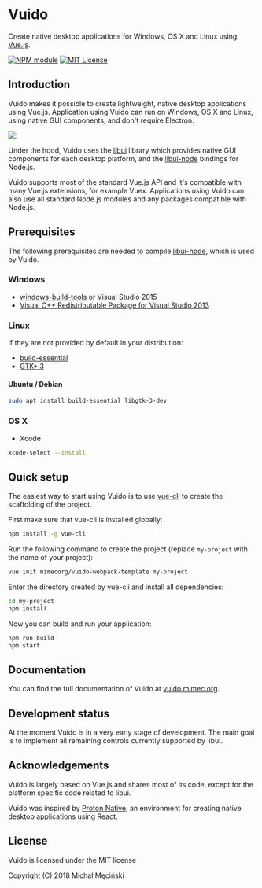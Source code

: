# Vuido

Create native desktop applications for Windows, OS X and Linux using [Vue.js](https://vuejs.org/).

[![NPM module](https://img.shields.io/npm/v/vuido.svg)](https://npmjs.org/package/vuido)
[![MIT License](https://img.shields.io/github/license/mimecorg/vuido.svg)](https://github.com/mimecorg/vuido/blob/master/LICENSE)

## Introduction

Vuido makes it possible to create lightweight, native desktop applications using Vue.js. Application using Vuido can run on Windows, OS X and Linux, using native GUI components, and don't require Electron.

![](docs/.gitbook/assets/vuido-screenshot.png)

Under the hood, Vuido uses the [libui](https://github.com/andlabs/libui) library which provides native GUI components for each desktop platform, and the [libui-node](https://github.com/parro-it/libui-node) bindings for Node.js.

Vuido supports most of the standard Vue.js API and it's compatible with many Vue.js extensions, for example Vuex. Applications using Vuido can also use all standard Node.js modules and any packages compatible with Node.js.

## Prerequisites

The following prerequisites are needed to compile [libui-node](https://github.com/parro-it/libui-node), which is used by Vuido.

### Windows

* [windows-build-tools](https://www.npmjs.com/package/windows-build-tools) or Visual Studio 2015
* [Visual C++ Redistributable Package for Visual Studio 2013](https://www.microsoft.com/en-us/download/details.aspx?id=40784)

### Linux

If they are not provided by default in your distribution:

* [build-essential](https://packages.ubuntu.com/xenial/build-essential)
* [GTK+ 3](https://packages.ubuntu.com/source/xenial/gtk+3.0)

#### Ubuntu / Debian

```bash
sudo apt install build-essential libgtk-3-dev
```

### OS X

* Xcode

```bash
xcode-select --install
```

## Quick setup

The easiest way to start using Vuido is to use [vue-cli](https://www.npmjs.com/package/vue-cli) to create the scaffolding of the project.

First make sure that vue-cli is installed globally:

```bash
npm install -g vue-cli
```

Run the following command to create the project \(replace `my-project` with the name of your project\):

```bash
vue init mimecorg/vuido-webpack-template my-project
```

Enter the directory created by vue-cli and install all dependencies:

```bash
cd my-project
npm install
```

Now you can build and run your application:

```bash
npm run build
npm start
```

## Documentation

You can find the full documentation of Vuido at [vuido.mimec.org](https://vuido.mimec.org/).


## Development status

At the moment Vuido is in a very early stage of development. The main goal is to implement all remaining controls currently supported by libui.

## Acknowledgements

Vuido is largely based on Vue.js and shares most of its code, except for the platform specific code related to libui.

Vuido was inspired by [Proton Native](https://github.com/kusti8/proton-native), an environment for creating native desktop applications using React.

## License

Vuido is licensed under the MIT license

Copyright (C) 2018 Michał Męciński
